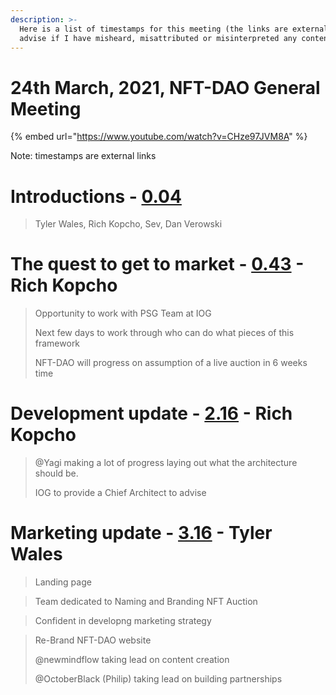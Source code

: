```yaml
---
description: >-
  Here is a list of timestamps for this meeting (the links are external). Please
  advise if I have misheard, misattributed or misinterpreted any content.
---
```


# 24th March, 2021, NFT-DAO General Meeting

{% embed url="https://www.youtube.com/watch?v=CHze97JVM8A" %}

Note: timestamps are external links


# Introductions - [0.04](https://youtu.be/CHze97JVM8A?t=4)
> Tyler Wales, Rich Kopcho, Sev, Dan Verowski
> 
# The quest to get to market - [0.43](https://youtu.be/CHze97JVM8A?t=43) - Rich Kopcho
> Opportunity to work with PSG Team at IOG
> 
> Next few days to work through who can do what pieces of this framework
> 
> NFT-DAO will progress on assumption of a live auction in 6 weeks time

# Development update - [2.16](https://youtu.be/CHze97JVM8A?t=136) - Rich Kopcho
>  @Yagi making a lot of progress laying out what the architecture should be.
>  
> IOG to provide a Chief Architect to advise

# Marketing update - [3.16](https://youtu.be/CHze97JVM8A?t=195) - Tyler Wales
> Landing page

> Team dedicated to Naming and Branding NFT Auction

> Confident in developng marketing strategy

> Re-Brand NFT-DAO website
> 
> @newmindflow taking lead on content creation
>
> @OctoberBlack (Philip) taking lead on building partnerships
